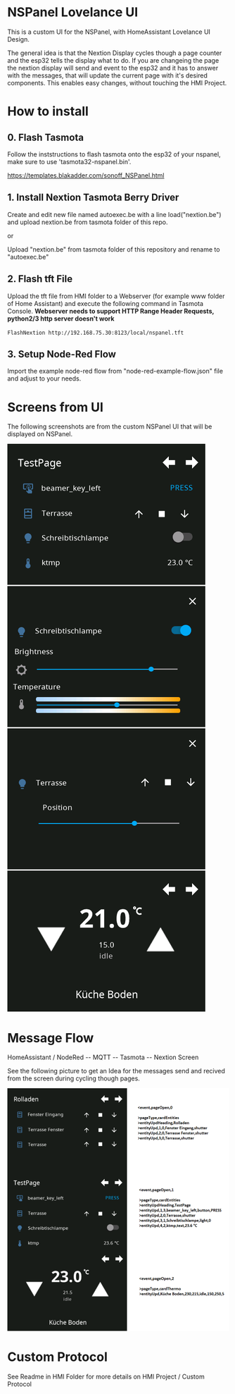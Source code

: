 # NSPanel Lovelance UI
This is a custom UI for the NSPanel, with HomeAssistant Lovelance UI Design.

The general idea is that the Nextion Display cycles though a page counter and the esp32 tells the display what to do.
If you are changeing the page the nextion display will send and event to the esp32 and it has to answer with the messages, that will update the current page with it's desired components. This enables easy changes, without touching the HMI Project.

# How to install

## 0. Flash Tasmota

Follow the inststructions to flash tasmota onto the esp32 of your nspanel, make sure to use 'tasmota32-nspanel.bin'.

https://templates.blakadder.com/sonoff_NSPanel.html

## 1. Install Nextion Tasmota Berry Driver

Create and edit new file named autoexec.be with a line load("nextion.be") and upload nextion.be from tasmota folder of this repo.

or

Upload "nextion.be" from tasmota folder of this repository and rename to "autoexec.be"

## 2. Flash tft File

Upload the tft file from HMI folder to a Webserver (for example www folder of Home Assistant) and execute the following command in Tasmota Console.
**Webserver needs to support HTTP Range Header Requests, python2/3 http server doesn't work**

`FlashNextion http://192.168.75.30:8123/local/nspanel.tft`

## 3. Setup Node-Red Flow

Import the example node-red flow from "node-red-example-flow.json" file and adjust to your needs.

# Screens from UI

The following screenshots are from the custom NSPanel UI that will be displayed on NSPanel.

![screen_cardEntities](doc-pics/screen_cardEntities.png)
![screen_popupLight](doc-pics/screen_popupLight.png)
![screen_popupShutter](doc-pics/screen_popupShutter.png)
![screen_cardThermo](doc-pics/screen_cardThermo.png)


# Message Flow

HomeAssistant / NodeRed -- MQTT -- Tasmota -- Nextion Screen

See the following picture to get an Idea for the messages send and recived from the screen during cycling though pages.

![message_flow](doc-pics/message-flow.png)


# Custom Protocol

See Readme in HMI Folder for more details on HMI Project / Custom Protocol
